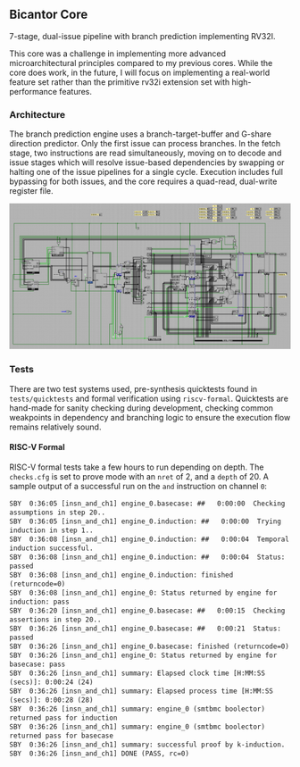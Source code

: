 ## Bicantor Core

7-stage, dual-issue pipeline with branch prediction implementing RV32I.

This core was a challenge in implementing more advanced microarchitectural principles compared to my previous cores. While the core does work, in the future, I will focus on implementing a real-world feature set rather than the primitive rv32i extension set with high-performance features.

### Architecture

The branch prediction engine uses a branch-target-buffer and G-share direction predictor. Only the first issue can process branches. In the fetch stage, two instructions are read simultaneously, moving on to decode and issue stages which will resolve issue-based dependencies by swapping or halting one of the issue pipelines for a single cycle. Execution includes full bypassing for both issues, and the core requires a quad-read, dual-write register file.

![Prototype Logisim Model](https://github.com/guillermofbriceno/bicantor/blob/main/docs/design_notes/core_prototype_model.png?raw=true)

### Tests
There are two test systems used, pre-synthesis quicktests found in `tests/quicktests` and formal verification using `riscv-formal`. Quicktests are hand-made for sanity checking during development, checking common weakpoints in dependency and branching logic to ensure the execution flow remains relatively sound. 

#### RISC-V Formal
RISC-V formal tests take a few hours to run depending on depth. The `checks.cfg` is set to prove mode with an `nret` of 2, and a `depth` of 20. A sample output of a successful run on the `and` instruction on channel `0`:
```
SBY  0:36:05 [insn_and_ch1] engine_0.basecase: ##   0:00:00  Checking assumptions in step 20..
SBY  0:36:05 [insn_and_ch1] engine_0.induction: ##   0:00:00  Trying induction in step 1..
SBY  0:36:08 [insn_and_ch1] engine_0.induction: ##   0:00:04  Temporal induction successful.
SBY  0:36:08 [insn_and_ch1] engine_0.induction: ##   0:00:04  Status: passed
SBY  0:36:08 [insn_and_ch1] engine_0.induction: finished (returncode=0)
SBY  0:36:08 [insn_and_ch1] engine_0: Status returned by engine for induction: pass
SBY  0:36:20 [insn_and_ch1] engine_0.basecase: ##   0:00:15  Checking assertions in step 20..
SBY  0:36:26 [insn_and_ch1] engine_0.basecase: ##   0:00:21  Status: passed
SBY  0:36:26 [insn_and_ch1] engine_0.basecase: finished (returncode=0)
SBY  0:36:26 [insn_and_ch1] engine_0: Status returned by engine for basecase: pass
SBY  0:36:26 [insn_and_ch1] summary: Elapsed clock time [H:MM:SS (secs)]: 0:00:24 (24)
SBY  0:36:26 [insn_and_ch1] summary: Elapsed process time [H:MM:SS (secs)]: 0:00:28 (28)
SBY  0:36:26 [insn_and_ch1] summary: engine_0 (smtbmc boolector) returned pass for induction
SBY  0:36:26 [insn_and_ch1] summary: engine_0 (smtbmc boolector) returned pass for basecase
SBY  0:36:26 [insn_and_ch1] summary: successful proof by k-induction.
SBY  0:36:26 [insn_and_ch1] DONE (PASS, rc=0)
```
